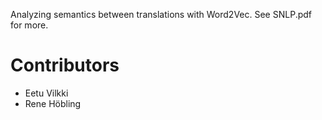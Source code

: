 Analyzing semantics between translations with Word2Vec. See SNLP.pdf for more.

# Contributors
- Eetu Vilkki
- Rene Höbling

